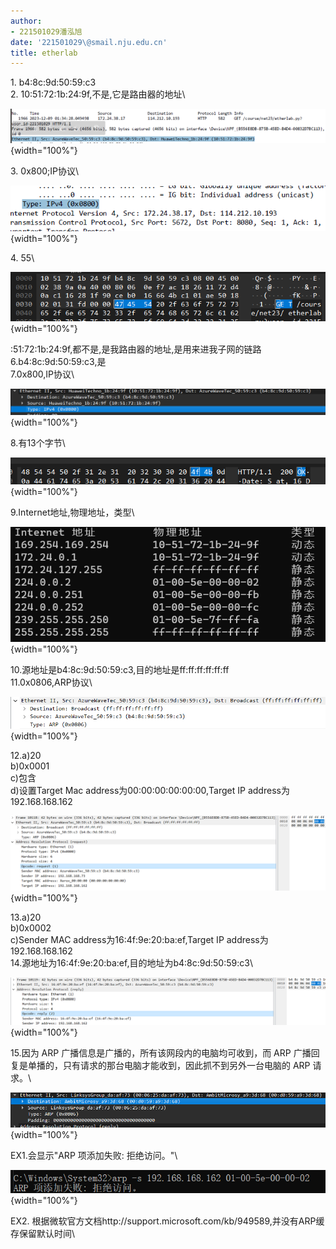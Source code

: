 ```yaml
---
author:
- 221501029潘泓旭
date: '221501029\@smail.nju.edu.cn'
title: etherlab
---
```


1\. b4:8c:9d:50:59:c3\
2. 10:51:72:1b:24:9f,不是,它是路由器的地址\

![image](pic/p1.png){width="100%"}

3\. 0x800;IP协议\

![image](pic/p2.png){width="100%"}

4\. 55\

![image](pic/p3.png){width="100%"}

:51:72:1b:24:9f,都不是,是我路由器的地址,是用来进我子网的链路\
6.b4:8c:9d:50:59:c3,是\
7.0x800,IP协议\

![image](pic/p5.png){width="100%"}

8.有13个字节\

![image](pic/p6.png){width="100%"}

9.Internet地址,物理地址，类型\

![image](pic/p7.png){width="100%"}

10.源地址是b4:8c:9d:50:59:c3,目的地址是ff:ff:ff:ff:ff:ff\
11.0x0806,ARP协议\

![image](pic/new1.png){width="100%"}

12.a)20\
b)0x0001\
c)包含\
d)设置Target Mac address为00:00:00:00:00:00,Target IP
address为192.168.168.162

![image](pic/new2.png){width="100%"}

13.a)20\
b)0x0002\
c)Sender MAC address为16:4f:9e:20:ba:ef,Target IP
address为192.168.168.162\
14.源地址为16:4f:9e:20:ba:ef,目的地址为b4:8c:9d:50:59:c3\

![image](pic/new3.png){width="100%"}

15.因为 ARP 广播信息是广播的，所有该网段内的电脑均可收到，而 ARP
广播回复是单播的，只有请求的那台电脑才能收到，因此抓不到另外一台电脑的
ARP 请求。\

![image](pic/new4.png){width="100%"}

EX1.会显示\"ARP 项添加失败: 拒绝访问。\"\

![image](pic/ex2.png){width="100%"}

EX2.
根据微软官方文档http://support.microsoft.com/kb/949589,并没有ARP缓存保留默认时间\
